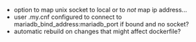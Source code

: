 - option to map unix socket to local or to *not* map ip address...
- user .my.cnf configured to connect to mariadb_bind_address:mariadb_port if bound and no socket?
- automatic rebuild on changes that might affect dockerfile?

